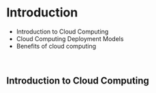 # Introduction

- Introduction to Cloud Computing
- Cloud Computing Deployment Models
- Benefits of cloud computing

<br>


## Introduction to Cloud Computing
